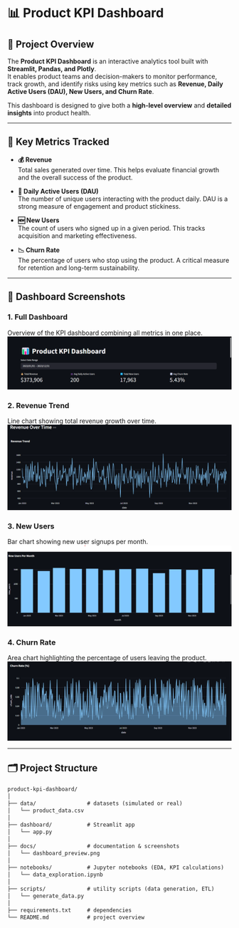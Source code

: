 # 📊 Product KPI Dashboard

## 📌 Project Overview
The **Product KPI Dashboard** is an interactive analytics tool built with **Streamlit, Pandas, and Plotly**.  
It enables product teams and decision-makers to monitor performance, track growth, and identify risks using key metrics such as **Revenue, Daily Active Users (DAU), New Users, and Churn Rate**.

This dashboard is designed to give both a **high-level overview** and **detailed insights** into product health.

---

## 🎯 Key Metrics Tracked

- **💰 Revenue**  
  Total sales generated over time. This helps evaluate financial growth and the overall success of the product.

- **👥 Daily Active Users (DAU)**  
  The number of unique users interacting with the product daily. DAU is a strong measure of engagement and product stickiness.

- **🆕 New Users**  
  The count of users who signed up in a given period. This tracks acquisition and marketing effectiveness.

- **📉 Churn Rate**  
  The percentage of users who stop using the product. A critical measure for retention and long-term sustainability.

---

## 📸 Dashboard Screenshots

### 1. Full Dashboard
Overview of the KPI dashboard combining all metrics in one place.  
![Dashboard Overview](https://github.com/getrudeHarriet/Product-KPI-dashboard/blob/main/docs/dashboard.png)

### 2. Revenue Trend
Line chart showing total revenue growth over time.  
![Revenue Trend](https://github.com/getrudeHarriet/Product-KPI-dashboard/blob/main/docs/Revenue%20trend%20.png)

### 3. New Users
Bar chart showing new user signups per month.  
![New Users](https://github.com/getrudeHarriet/Product-KPI-dashboard/blob/main/docs/New%20users%20per%20month.png)

### 4. Churn Rate
Area chart highlighting the percentage of users leaving the product.  
![Churn Rate](https://github.com/getrudeHarriet/Product-KPI-dashboard/blob/main/docs/churn%20rate.png)

---

## 🗂️ Project Structure

```
product-kpi-dashboard/
│
├── data/                # datasets (simulated or real)
│   └── product_data.csv
│
├── dashboard/           # Streamlit app
│   └── app.py
│
├── docs/                # documentation & screenshots
│   └── dashboard_preview.png
│
├── notebooks/           # Jupyter notebooks (EDA, KPI calculations)
│   └── data_exploration.ipynb
│
├── scripts/             # utility scripts (data generation, ETL)
│   └── generate_data.py
│
├── requirements.txt     # dependencies
└── README.md            # project overview
```


